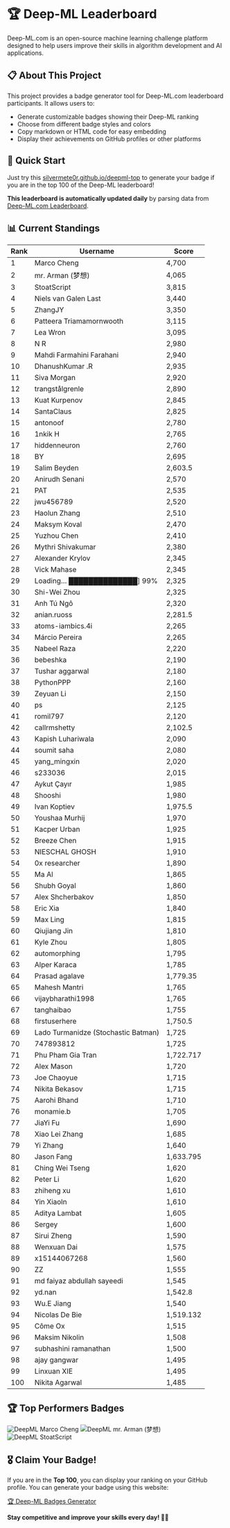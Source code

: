 # 🏆 Deep-ML Leaderboard

Deep-ML.com is an open-source machine learning challenge platform designed to help users improve their skills in algorithm development and AI applications.  

## 📋 About This Project

This project provides a badge generator tool for Deep-ML.com leaderboard participants. It allows users to:
- Generate customizable badges showing their Deep-ML ranking
- Choose from different badge styles and colors
- Copy markdown or HTML code for easy embedding
- Display their achievements on GitHub profiles or other platforms

## 🚀 Quick Start

Just try this [silvermete0r.github.io/deepml-top](silvermete0r.github.io/deepml-top) to generate your badge if you are in the top 100 of the Deep-ML leaderboard!

**This leaderboard is automatically updated daily** by parsing data from [Deep-ML.com Leaderboard](https://www.deep-ml.com/leaderboard).  

## 📊 Current Standings  

<!-- LEADERBOARD_START -->
| Rank | Username | Score |
|------|---------|-------|
| 1 | Marco Cheng | 4,700 |
| 2 | mr. Arman (梦想) | 4,065 |
| 3 | StoatScript | 3,815 |
| 4 | Niels van Galen Last | 3,440 |
| 5 | ZhangJY | 3,350 |
| 6 | Patteera Triamamornwooth | 3,115 |
| 7 | Lea Wron | 3,095 |
| 8 | N R | 2,980 |
| 9 | Mahdi Farmahini Farahani | 2,940 |
| 10 | DhanushKumar .R | 2,935 |
| 11 | Siva Morgan | 2,920 |
| 12 | trangstålgrenle | 2,890 |
| 13 | Kuat Kurpenov | 2,845 |
| 14 | SantaClaus | 2,825 |
| 15 | antonoof | 2,780 |
| 16 | 1nkik H | 2,765 |
| 17 | hiddenneuron | 2,760 |
| 18 | BY | 2,695 |
| 19 | Salim Beyden | 2,603.5 |
| 20 | Anirudh Senani | 2,570 |
| 21 | PAT | 2,535 |
| 22 | jwu456789 | 2,520 |
| 23 | Haolun Zhang | 2,510 |
| 24 | Maksym Koval | 2,470 |
| 25 | Yuzhou Chen | 2,410 |
| 26 | Mythri Shivakumar | 2,380 |
| 27 | Alexander Krylov | 2,345 |
| 28 | Vick Mahase | 2,345 |
| 29 | Loading… ██████████████] 99% | 2,325 |
| 30 | Shi-Wei Zhou | 2,325 |
| 31 | Anh Tú Ngô | 2,320 |
| 32 | anian.ruoss | 2,281.5 |
| 33 | atoms-iambics.4i | 2,265 |
| 34 | Márcio Pereira | 2,265 |
| 35 | Nabeel Raza | 2,220 |
| 36 | bebeshka | 2,190 |
| 37 | Tushar aggarwal | 2,180 |
| 38 | PythonPPP | 2,160 |
| 39 | Zeyuan Li | 2,150 |
| 40 | ps | 2,125 |
| 41 | romil797 | 2,120 |
| 42 | callrmshetty | 2,102.5 |
| 43 | Kapish Luhariwala | 2,090 |
| 44 | soumit saha | 2,080 |
| 45 | yang_mingxin | 2,020 |
| 46 | s233036 | 2,015 |
| 47 | Aykut Çayır | 1,985 |
| 48 | Shooshi | 1,980 |
| 49 | Ivan Koptiev | 1,975.5 |
| 50 | Youshaa Murhij | 1,970 |
| 51 | Kacper Urban | 1,925 |
| 52 | Breeze Chen | 1,915 |
| 53 | NIESCHAL GHOSH | 1,910 |
| 54 | 0x researcher | 1,890 |
| 55 | Ma Al | 1,865 |
| 56 | Shubh Goyal | 1,860 |
| 57 | Alex Shcherbakov | 1,850 |
| 58 | Eric Xia | 1,840 |
| 59 | Max Ling | 1,815 |
| 60 | Qiujiang Jin | 1,810 |
| 61 | Kyle Zhou | 1,805 |
| 62 | automorphing | 1,795 |
| 63 | Alper Karaca | 1,785 |
| 64 | Prasad agalave | 1,779.35 |
| 65 | Mahesh Mantri | 1,765 |
| 66 | vijaybharathi1998 | 1,765 |
| 67 | tanghaibao | 1,755 |
| 68 | firstuserhere | 1,750.5 |
| 69 | Lado Turmanidze (Stochastic Batman) | 1,725 |
| 70 | 747893812 | 1,725 |
| 71 | Phu Pham Gia Tran | 1,722.717 |
| 72 | Alex Mason | 1,720 |
| 73 | Joe Chaoyue | 1,715 |
| 74 | Nikita Bekasov | 1,715 |
| 75 | Aarohi Bhand | 1,710 |
| 76 | monamie.b | 1,705 |
| 77 | JiaYi Fu | 1,690 |
| 78 | Xiao Lei Zhang | 1,685 |
| 79 | Yi Zhang | 1,640 |
| 80 | Jason Fang | 1,633.795 |
| 81 | Ching Wei Tseng | 1,620 |
| 82 | Peter Li | 1,620 |
| 83 | zhiheng xu | 1,610 |
| 84 | Yin Xiaoln | 1,610 |
| 85 | Aditya Lambat | 1,605 |
| 86 | Sergey | 1,600 |
| 87 | Sirui Zheng | 1,590 |
| 88 | Wenxuan Dai | 1,575 |
| 89 | x15144067268 | 1,560 |
| 90 | ZZ | 1,555 |
| 91 | md faiyaz abdullah sayeedi | 1,545 |
| 92 | yd.nan | 1,542.8 |
| 93 | Wu.E Jiang | 1,540 |
| 94 | Nicolas De Bie | 1,519.132 |
| 95 | Côme Ox | 1,515 |
| 96 | Maksim Nikolin | 1,508 |
| 97 | subhashini ramanathan | 1,500 |
| 98 | ajay gangwar | 1,495 |
| 99 | Linxuan XIE | 1,495 |
| 100 | Nikita Agarwal | 1,485 |
<!-- LEADERBOARD_END -->

## 🏆 Top Performers Badges

<!-- BADGES_START -->
![DeepML Marco Cheng](https://img.shields.io/badge/dynamic/json?url=https%3A%2F%2Fraw.githubusercontent.com%2Fsilvermete0r%2Fdeepml-top%2Fmain%2Fbadges.json&query=%24.4091c1a21900bd2c7d3f4e343acddda1.label&prefix=Rank%20&style=for-the-badge&label=%F0%9F%9A%80%20DeepML&color=blue&link=https%3A%2F%2Fwww.deep-ml.com%2Fleaderboard)
![DeepML mr. Arman (梦想)](https://img.shields.io/badge/dynamic/json?url=https%3A%2F%2Fraw.githubusercontent.com%2Fsilvermete0r%2Fdeepml-top%2Fmain%2Fbadges.json&query=%24.1247b1b5b9cd95e98d7ff7438207406f.label&prefix=Rank%20&style=for-the-badge&label=%F0%9F%9A%80%20DeepML&color=blue&link=https%3A%2F%2Fwww.deep-ml.com%2Fleaderboard)
![DeepML StoatScript](https://img.shields.io/badge/dynamic/json?url=https%3A%2F%2Fraw.githubusercontent.com%2Fsilvermete0r%2Fdeepml-top%2Fmain%2Fbadges.json&query=%24.2561d6c634fa6c4eb794454446029d95.label&prefix=Rank%20&style=for-the-badge&label=%F0%9F%9A%80%20DeepML&color=blue&link=https%3A%2F%2Fwww.deep-ml.com%2Fleaderboard)
<!-- BADGES_END -->

## 🎖 Claim Your Badge!  

If you are in the **Top 100**, you can display your ranking on your GitHub profile. You can generate your badge using this website:

[🏆 Deep-ML Badges Generator](https://silvermete0r.github.io/deepml-top/)

**Stay competitive and improve your skills every day! 🚀🔥**